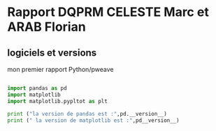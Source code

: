 
# Rapport DQPRM CELESTE Marc et ARAB Florian
## logiciels et versions
mon premier rapport Python/pweave

```python

import pandas as pd
import matplotlib
import matplotlib.pypltot as plt

print ("la version de pandas est :",pd.__version__)
print (" la version de matplotlib est :",pd__version__)

